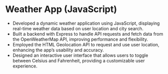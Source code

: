# Weather App (JavaScript) 
- Developed a dynamic weather application using JavaScript, displaying real-time weather data based on user location and city search.
- Built a backend with Express to handle API requests and fetch data from the OpenWeatherMap API, improving performance and flexibility.
- Employed the HTML Geolocation API to request and use user location, enhancing the app’s usability and accuracy.
- Designed an interactive user interface that allows users to toggle between Celsius and Fahrenheit, providing a customizable user experience.
